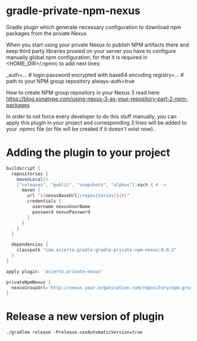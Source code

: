# gradle-private-npm-nexus
Gradle plugin which generate necessary configuration to download npm packages from the private Nexus

When you start using your private Nexus to publish NPM artifacts there and keep third party libraries proxied on your 
server you have to configure manually global npm configuration, for that it is required in <HOME_DIR>/.npmrc 
to add next lines:

_auth=... # login:password encrypted with base64 encoding
registry=... # path to your NPM group repository 
always-auth=true

How to create NPM group repository in your Nexus 3 read here: https://blog.sonatype.com/using-nexus-3-as-your-repository-part-2-npm-packages

In order to not force every developer to do this stuff manually, you can apply this plugin in your project
and corresponding 3 lines will be added to your .npmrc file (or file will be created if it doesn't exist now).

# Adding the plugin to your project 

```groovy
buildscript {
  repositories {
    mavenLocal()
    ["releases", "public", "snapshots", "alphas"].each { r ->
      maven {
        url "${nexusBaseUrl}/repositories/${r}"
        credentials {
          username nexusUserName
          password nexusPassword
        }
      }
    }
  }

  dependencies {
    classpath "com.acierto.gradle:gradle-private-npm-nexus:0.0.2"
  }
}

apply plugin: 'acierto.private-nexus'

privateNpmNexus {
  nexusGroupUrl='http://nexus.your.organisation.com/repository/npm-group/' // http url as an example
}

```

# Release a new version of plugin

```shell script
./gradlew release -Prelease.useAutomaticVersion=true
```
